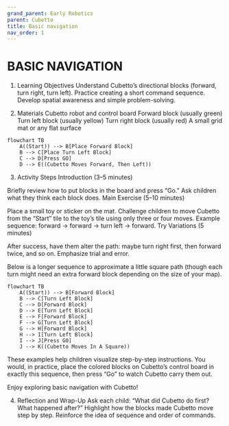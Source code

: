 ```yaml
---
grand_parent: Early Robotics
parent: Cubetto
title: Basic navigation
nav_order: 1
---
```


 BASIC NAVIGATION
================================================================================

1. Learning Objectives
Understand Cubetto’s directional blocks (forward, turn right, turn left).
Practice creating a short command sequence.
Develop spatial awareness and simple problem-solving.

2. Materials
Cubetto robot and control board
Forward block (usually green)
Turn left block (usually yellow)
Turn right block (usually red)
A small grid mat or any flat surface

```mermaid
flowchart TB
    A((Start)) --> B[Place Forward Block]
    B --> C[Place Turn Left Block]
    C --> D[Press GO]
    D --> E((Cubetto Moves Forward, Then Left))
```

3. Activity Steps
Introduction (3–5 minutes)

Briefly review how to put blocks in the board and press “Go.”
Ask children what they think each block does.
Main Exercise (5–10 minutes)

Place a small toy or sticker on the mat.
Challenge children to move Cubetto from the “Start” tile to the toy’s tile using only three or four moves.
Example sequence: forward → forward → turn left → forward.
Try Variations (5 minutes)

After success, have them alter the path: maybe turn right first, then forward twice, and so on.
Emphasize trial and error.

Below is a longer sequence to approximate a little square path (though each turn might need an extra forward block depending on the size of your map).

```mermaid
flowchart TB
    A((Start)) --> B[Forward Block]
    B --> C[Turn Left Block]
    C --> D[Forward Block]
    D --> E[Turn Left Block]
    E --> F[Forward Block]
    F --> G[Turn Left Block]
    G --> H[Forward Block]
    H --> I[Turn Left Block]
    I --> J[Press GO]
    J --> K((Cubetto Moves In A Square))
```

These examples help children visualize step-by-step instructions. You would, in practice, place the colored blocks on Cubetto’s control board in exactly this sequence, then press “Go” to watch Cubetto carry them out.

Enjoy exploring basic navigation with Cubetto!

4. Reflection and Wrap-Up
Ask each child: “What did Cubetto do first? What happened after?”
Highlight how the blocks made Cubetto move step by step.
Reinforce the idea of sequence and order of commands.
